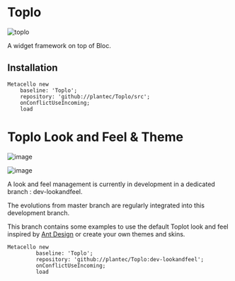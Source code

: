 # Toplo

![toplo](https://github.com/plantec/Toplo/assets/49183340/57963fee-ed86-4ee0-99e1-7c39e9a9cdf9)

A widget framework on top of Bloc.

## Installation

```Smalltalk
Metacello new
	baseline: 'Toplo';
	repository: 'github://plantec/Toplo/src';
	onConflictUseIncoming;
	load
```

# Toplo Look and Feel & Theme

![image](https://github.com/plantec/Toplo/assets/49183340/2e61623f-5844-4294-b87a-195dd6c1c636)

![image](https://github.com/plantec/Toplo/assets/49183340/a76ee5a2-1e2f-414f-8ab8-4dad71d4fc4f)

A look and feel management is currently in development in a dedicated branch : dev-lookandfeel.

The evolutions from master branch are regularly integrated into this development branch.

This branch contains some examples to use the default Toplot look and feel inspired by [Ant Design](https://github.com/ant-design/ant-design) or create your own themes and skins.

```Smalltalk
Metacello new
         baseline: 'Toplo';
         repository: 'github://plantec/Toplo:dev-lookandfeel';
         onConflictUseIncoming;
         load
```
